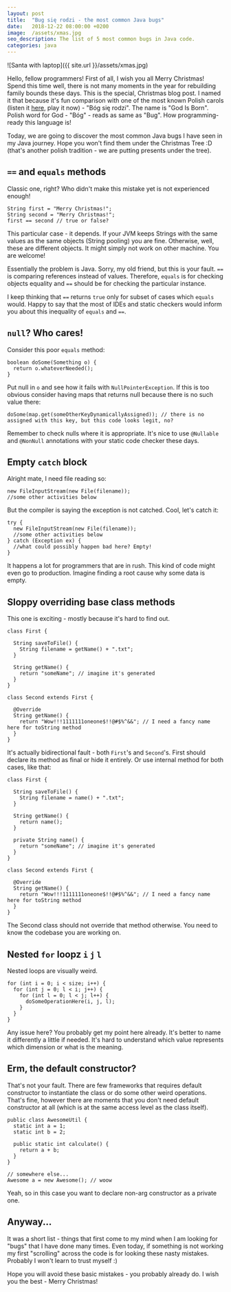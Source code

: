 ```yaml
---
layout: post
title:  "Bug się rodzi - the most common Java bugs"
date:   2018-12-22 08:00:00 +0200
image:  /assets/xmas.jpg
seo_description: The list of 5 most common bugs in Java code.
categories: java
---
```


![Santa with laptop]({{ site.url }}/assets/xmas.jpg)

Hello, fellow programmers! First of all, I wish you all Merry Christmas! Spend this time well, there is not many moments in the year for rebuilding family bounds these days. This is the special, Christmas blog post. I named it that because it's fun comparison with one of the most known Polish carols (listen it [here][1], play it now) - "Bóg się rodzi". The name is "God Is Born". Polish word for God - "Bóg" - reads as same as "Bug". How programming-ready this language is!

Today, we are going to discover the most common Java bugs I have seen in my Java journey. Hope you won't find them under the Christmas Tree :D (that's another polish tradition - we are putting presents under the tree).

<!-- more -->

## `==` and `equals` methods

Classic one, right? Who didn't make this mistake yet is not experienced enough!

```
String first = "Merry Christmas!";
String second = "Merry Christmas!";
first == second // true or false?
```

This particular case - it depends. If your JVM keeps Strings with the same values as the same objects (String pooling) you are fine. Otherwise, well, these are different objects. It might simply not work on other machine. You are welcome!

Essentially the problem is Java. Sorry, my old friend, but this is your fault. `==` is comparing references instead of values. Therefore, `equals` is for checking objects equality and `==` should be for checking the particular instance.

I keep thinking that `==` returns `true` only for subset of cases which `equals` would. Happy to say that the most of IDEs and static checkers would inform you about this inequality of `equals` and `==`.

## `null`? Who cares!

Consider this poor `equals` method:

```
boolean doSome(Something o) {
  return o.whateverNeeded();
}
```

Put null in `o` and see how it fails with `NullPointerException`. If this is too obvious consider having maps that returns null because there is no such value there:

```
doSome(map.get(someOtherKeyDynamicallyAssigned)); // there is no assigned with this key, but this code looks legit, no?
```

Remember to check nulls where it is appropriate. It's nice to use `@Nullable` and `@NonNull` annotations with your static code checker these days.

## Empty `catch` block

Alright mate, I need file reading so:

```
new FileInputStream(new File(filename));
//some other activities below
```

But the compiler is saying the exception is not catched. Cool, let's catch it:


```
try {
  new FileInputStream(new File(filename));
  //some other activities below
} catch (Exception ex) {
  //what could possibly happen bad here? Empty!
}
```

It happens a lot for programmers that are in rush. This kind of code might even go to production. Imagine finding a root cause why some data is empty.

## Sloppy overriding base class methods

This one is exciting - mostly because it's hard to find out.

```
class First {

  String saveToFile() {
    String filename = getName() + ".txt";
  }

  String getName() {
    return "someName"; // imagine it's generated
  }
}

class Second extends First {

  @Override
  String getName() {
    return "Wow!!!1111111oneone$!!@#$%^&&"; // I need a fancy name here for toString method
  }
}
```

It's actually bidirectional fault - both `First`'s and `Second`'s. First should declare its method as final or hide it entirely. Or use internal method for both cases, like that:


```
class First {

  String saveToFile() {
    String filename = name() + ".txt";
  }

  String getName() {
    return name();
  }

  private String name() {
    return "someName"; // imagine it's generated
  }
}

class Second extends First {

  @Override
  String getName() {
    return "Wow!!!1111111oneone$!!@#$%^&&"; // I need a fancy name here for toString method
  }
}
```

The Second class should not override that method otherwise. You need to know the codebase you are working on.

## Nested `for` loopz `i` `j` `l`

Nested loops are visually weird.

```
for (int i = 0; i < size; i++) {
  for (int j = 0; l < i; j++) {
    for (int l = 0; l < j; l++) {
      doSomeOperationHere(i, j, l);
    }
  }
}
```

Any issue here? You probably get my point here already. It's better to name it differently a little if needed. It's hard to understand which value represents which dimension or what is the meaning.

## Erm, the default constructor?

That's not your fault. There are few frameworks that requires default constructor to instantiate the class or do some other weird operations. That's fine, however there are moments that you don't need default constructor at all (which is at the same access level as the class itself).

```
public class AwesomeUtil {
  static int a = 1;
  static int b = 2;

  public static int calculate() {
    return a + b;
  }
}

// somewhere else...
Awesome a = new Awesome(); // woow
```

Yeah, so in this case you want to declare non-arg constructor as a private one.

## Anyway...

It was a short list - things that first come to my mind when I am looking for "bugs" that I have done many times. Even today, if something is not working my first "scrolling" across the code is for looking these nasty mistakes. Probably I won't learn to trust myself :)

Hope you will avoid these basic mistakes - you probably already do. I wish you the best - Merry Christmas!

[1]: https://www.youtube.com/watch?v=SX5xO4BPRIo
